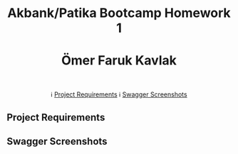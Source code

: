 # 
<h1 align="center">Akbank/Patika Bootcamp Homework 1</h1>
<h1 align="center">Ömer Faruk Kavlak</h1><br>

 <p align="center">
  &#8505; <a href="#project-requirements">Project Requirements</a> 
  &#8505; <a href="#swagger-screenshots">Swagger Screenshots</a> 
</p>

## Project Requirements

## Swagger Screenshots
